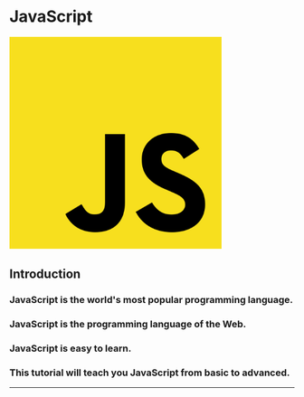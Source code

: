 # JavaScript
<img src = "https://github.com/jon890613/js/blob/main/js_image/1200px-Unofficial_JavaScript_logo_2.svg.png" width=375>

## Introduction


  ###   JavaScript is the world's most popular programming language.

  ###   JavaScript is the programming language of the Web.

  ###   JavaScript is easy to learn.

  ###   This tutorial will teach you JavaScript from basic to advanced.

-----------------------------------------------------------------------------------------------------------------------------
